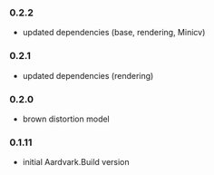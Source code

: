 ### 0.2.2
* updated dependencies (base, rendering, Minicv)

### 0.2.1
* updated dependencies (rendering)

### 0.2.0
* brown distortion model

### 0.1.11
* initial Aardvark.Build version